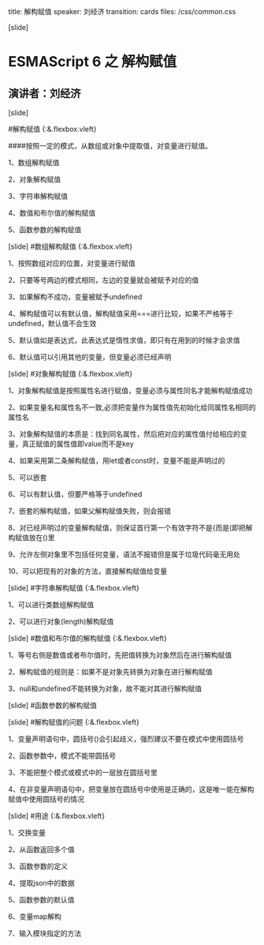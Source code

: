 title: 解构赋值
speaker: 刘经济
transition: cards
files: /css/common.css

[slide]

# ESMAScript 6 之 解构赋值
## 演讲者：刘经济


[slide]

#解构赋值 {:&.flexbox.vleft}

####按照一定的模式，从数组或对象中提取值，对变量进行赋值。

 1、数组解构赋值

 2、对象解构赋值

 3、字符串解构赋值

 4、数值和布尔值的解构赋值

 5、函数参数的解构赋值






[slide]
#数组解构赋值 {:&.flexbox.vleft}

<div class="align_l">
<p>1、按照数组对应的位置，对变量进行赋值</p>
<p>2、只要等号两边的模式相同，左边的变量就会被赋予对应的值</p>
<p>3、如果解构不成功，变量被赋予undefined</p>
<p>4、解构赋值可以有默认值，解构赋值采用===进行比较，如果不严格等于undefined，默认值不会生效</p>
<p>5、默认值如是表达式，此表达式是惰性求值，即只有在用到的时候才会求值</p>
<p>6、默认值可以引用其他的变量，但变量必须已经声明</p>
</div>






[slide]
#对象解构赋值 {:&.flexbox.vleft}

<div class="align_l">
 <p>1、对象解构赋值是按照属性名进行赋值，变量必须与属性同名才能解构赋值成功</p>
 <p>2、如果变量名和属性名不一致,必须把变量作为属性值先初始化给同属性名相同的属性名</p>
 <p>3、对象解构赋值的本质是：找到同名属性，然后把对应的属性值付给相应的变量，真正赋值的属性值即value而不是key</p>
 <p>4、如果采用第二条解构赋值，用let或者const时，变量不能是声明过的</p>
 <p>5、可以嵌套</p>
 <p>6、可以有默认值，但要严格等于undefined</p>
 <p>7、嵌套的解构赋值，如果父解构赋值失败，则会报错</p>
 <p>8、对已经声明过的变量解构赋值，则保证首行第一个有效字符不是{而是(即把解构赋值放在()里</p>
 <p>9、允许左侧对象里不包括任何变量，语法不报错但是属于垃圾代码毫无用处</p>
 <p>10、可以把现有的对象的方法，直接解构赋值给变量</p>
</div>





[slide]
#字符串解构赋值 {:&.flexbox.vleft}

<div class="align_l">
 <p>1、可以进行类数组解构赋值</p>
 <p>2、可以进行对象(length)解构赋值</p>
</div>





[slide]
#数值和布尔值的解构赋值  {:&.flexbox.vleft}

<div class="align_l">
 <p>1、等号右侧是数值或者布尔值时，先把值转换为对象然后在进行解构赋值</p>
 <p>2、解构赋值的规则是：如果不是对象先转换为对象在进行解构赋值</p>
 <p>3、null和undefined不能转换为对象，故不能对其进行解构赋值</p>
</div>





[slide]
#函数参数的解构赋值


[slide]
 #解构赋值的问题 {:&.flexbox.vleft}
<div class="align_l">
 <p>1、变量声明语句中，圆括号()会引起歧义，强烈建议不要在模式中使用圆括号</p>
 <p>2、函数参数中，模式不能带圆括号</p>
 <p>3、不能把整个模式或模式中的一层放在圆括号里</p>
 <p>4、在非变量声明语句中，把变量放在圆括号中使用是正确的，这是唯一能在解构赋值中使用圆括号的情况</p>
</div>




[slide]
#用途  {:&.flexbox.vleft}
<div class="align_l">
 <p>1、交换变量</p>
 <p>2、从函数返回多个值</p>
 <p>3、函数参数的定义</p>
 <p>4、提取json中的数据</p>
 <p>5、函数参数的默认值</p>
 <p>6、变量map解构</p>
 <p>7、输入模块指定的方法</p>
